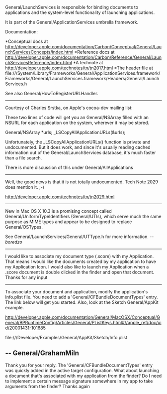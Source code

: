 

General/LaunchServices is responsible for binding documents to applications and the system-level functionality of launching applications.

It is part of the General/ApplicationServices umbrella framework.

Documentation:

*Conceptual docs at http://developer.apple.com/documentation/Carbon/Conceptual/General/LaunchServicesConcepts/index.html
*Reference docs at http://developer.apple.com/documentation/Carbon/Reference/General/LaunchServicesReference/index.html
*A technote at http://developer.apple.com/technotes/tn/tn2017.html
*The header file at file:///System/Library/Frameworks/General/ApplicationServices.framework/Frameworks/General/LaunchServices.framework/Headers/General/LaunchServices.h


See also General/HowToRegisterURLHandler.

----



Courtesy of Charles Srstka, on Apple's cocoa-dev mailing list:

These two lines of code will get you an General/NSArray filled with an NSURL for each application on the system, wherever it may be stored.
    
General/NSArray *urls;
_LSCopyAllApplicationURLs(&urls);


Unfortunately, the _LSCopyAllApplicationURLs() function is private and undocumented. But it does work, and since it's usually reading cached information out of the General/LaunchServices database, it's much faster than a file search.

There is more discussion of this under General/AllApplications

----

Well, the good news is that it is not totally undocumented. Tech Note 2029 does mention it. ;-)

http://developer.apple.com/technotes/tn/tn2029.html

----

New in Mac OS X 10.3 is a promising concept called General/UniformTypeIdentifiers (General/UTIs), which serve much the same purpose as MIME types and appear to be designed to replace General/OSTypes.

See General/LaunchServices/General/UTType.h for more information. *--boredzo*

----

I would like to associate my document type (.score) with my Application.  That means I would like the documents created by my application to have my Application Icon.  I would also like to launch my Application when a .score document is double clicked in the finder and open that  document.
Thanks for any input

----

To associate your document and application, modify the application's Info.plist file. You need to add a 'General/CFBundleDocumentTypes' entry. The link below will get you started. Also, look at the Sketch General/AppKit example.

http://developer.apple.com/documentation/General/MacOSX/Conceptual/General/BPRuntimeConfig/Articles/General/PListKeys.html#//apple_ref/doc/uid/20001431-101685

file:///Developer/Examples/General/AppKit/Sketch/Info.plist

-- General/GrahamMiln
----
Thank you for your reply. The 'General/CFBundleDocumentTypes' entry was quickly added in the active target configuration.
What about launching a document that's associated with my application from the finder?  Do I need to implement a certain message signature somewhere in my app to take arguments from the finder?
Thanks again
